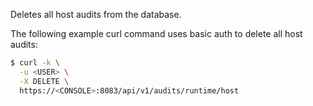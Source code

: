 Deletes all host audits from the database.

The following example curl command uses basic auth to delete all host audits:

```bash
$ curl -k \
  -u <USER> \
  -X DELETE \
  https://<CONSOLE>:8083/api/v1/audits/runtime/host
```
